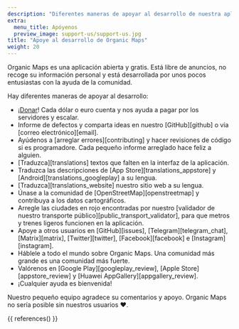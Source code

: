 ```yaml
---
description: "Diferentes maneras de apoyar al desarrollo de nuestra aplicación libre"
extra:
  menu_title: Apóyenos
  preview_image: support-us/support-us.jpg
title: "Apoye al desarrollo de Organic Maps"
weight: 20
---
```


Organic Maps es una aplicación abierta y gratis. Está libre de anuncios, no
recoge su información personal y está desarrollada por unos pocos
entusiastas con la ayuda de la comunidad.

Hay diferentes maneras de apoyar al desarrollo:

- ¡[Donar](@/donate/index.es.md)! Cada dólar o euro cuenta y nos ayuda a
  pagar por los servidores y escalar.
- Informe de defectos y comparta ideas en nuestro [GitHub][github] o vía
  [correo electrónico][email].
- Ayúdenos a [arreglar errores][contributing] y hacer revisiones de código
  si es programadore. Cada pequeño informe arreglado hace feliz a alguien.
- [Traduzca][translations] textos que falten en la interfaz de la
  aplicación.
- Traduzca las descripciones de [App Store][translations_appstore] y
  [Android][translations_googleplay] a su lengua.
- [Traduzca][translations_website] nuestro sitio web a su lengua.
- Únase a la comunidad de [OpenStreetMap][openstreetmap] y contribuya a los
  datos cartográficos.
- Arregle las ciudades en rojo encontradas por nuestro [validador de nuestro
  transporte público][public_transport_validator], para que metros y trenes
  ligeros funcionen en la aplicación.
- Apoye a otros usuarios en [GitHub][issues], [Telegram][telegram_chat],
  [Matrix][matrix], [Twitter][twitter], [Facebook][facebook] e
  [Instagram][instagram].
- Háblele a todo el mundo sobre Organic Maps. Una comunidad más grande es
  una comunidad más fuerte.
- Valórenos en [Google Play][googleplay_review], [Apple
  Store][appstore_review] y [Huawei AppGallery][appgallery_review].
- ¡Cualquier ayuda es bienvenida!

Nuestro pequeño equipo agradece su comentarios y apoyo. Organic Maps no
sería posible sin nuestros usuarios ❤️.

{{ references() }}
